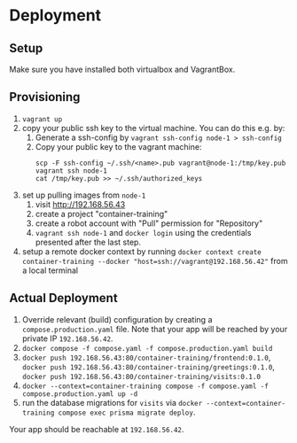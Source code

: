 # Deployment

## Setup

Make sure you have installed both virtualbox and
VagrantBox.

## Provisioning

1. `vagrant up`
2. copy your public ssh key to the virtual machine. You can
   do this e.g. by:
   1. Generate a ssh-config by `vagrant ssh-config node-1 > ssh-config`
   2. Copy your public key to the vagrant machine:
      ```
      scp -F ssh-config ~/.ssh/<name>.pub vagrant@node-1:/tmp/key.pub
      vagrant ssh node-1
      cat /tmp/key.pub >> ~/.ssh/authorized_keys
      ```
3. set up pulling images from `node-1`
   1. visit http://192.168.56.43
   2. create a project "container-training"
   3. create a robot account with "Pull" permission for "Repository"
   4. `vagrant ssh node-1` and `docker login` using the credentials presented
      after the last step.
4. setup a remote docker context by running
   `docker context create container-training --docker "host=ssh://vagrant@192.168.56.42"`
   from a local terminal

## Actual Deployment

1. Override relevant (build) configuration by creating a
   `compose.production.yaml` file. Note that your app will be reached by your
   private IP `192.168.56.42`.
2. `docker compose -f compose.yaml -f compose.production.yaml build`
3. `docker push 192.168.56.43:80/container-training/frontend:0.1.0`,
   `docker push 192.168.56.43:80/container-training/greetings:0.1.0`,
   `docker push 192.168.56.43:80/container-training/visits:0.1.0`
4. `docker --context=container-training compose -f compose.yaml -f compose.production.yaml up -d`
5. run the database migrations for `visits` via
   `docker --context=container-training compose exec prisma migrate deploy`.

Your app should be reachable at `192.168.56.42`.
